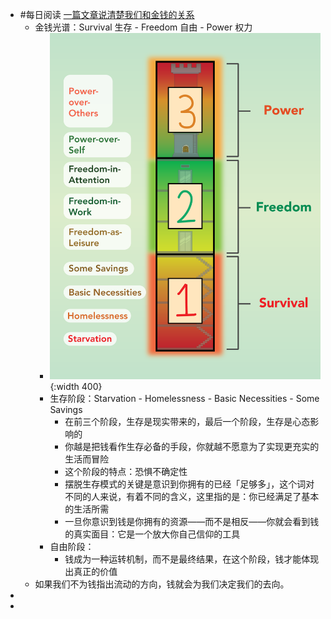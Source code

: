- #每日阅读 [一篇文章说清楚我们和金钱的关系](https://youzhiyouxing.cn/n/materials/875)
	- 金钱光谱：Survival 生存 - Freedom 自由 - Power 权力
		- ![image.png](../assets/image_1643594959533_0.png){:width 400}
		- 生存阶段：Starvation - Homelessness - Basic Necessities - Some Savings
			- 在前三个阶段，生存是现实带来的，最后一个阶段，生存是心态影响的
			- 你越是把钱看作生存必备的手段，你就越不愿意为了实现更充实的生活而冒险
			- 这个阶段的特点：恐惧不确定性
			- 摆脱生存模式的关键是意识到你拥有的已经「足够多」，这个词对不同的人来说，有着不同的含义，这里指的是：你已经满足了基本的生活所需
			- 一旦你意识到钱是你拥有的资源——而不是相反——你就会看到钱的真实面目：它是一个放大你自己信仰的工具
		- 自由阶段：
			- 钱成为一种运转机制，而不是最终结果，在这个阶段，钱才能体现出真正的价值
	- 如果我们不为钱指出流动的方向，钱就会为我们决定我们的去向。
-
-